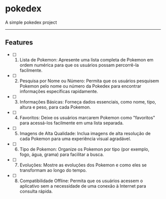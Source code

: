 # pokedex
 A simple pokedex project

 ---

 ## Features

- [ ] 1. Lista de Pokemon: Apresente uma lista completa de Pokemon em ordem numérica para que os usuários possam percorrê-la facilmente.

- [ ] 2. Pesquisa por Nome ou Número: Permita que os usuários pesquisem Pokemon pelo nome ou número da Pokedex para encontrar informações específicas rapidamente.

- [ ] 3. Informações Básicas: Forneça dados essenciais, como nome, tipo, altura e peso, para cada Pokemon.

- [ ]  4. Favoritos: Deixe os usuários marcarem Pokemon como "favoritos" para acessá-los facilmente em uma lista separada.

- [ ]  5. Imagens de Alta Qualidade: Inclua imagens de alta resolução de cada Pokemon para uma experiência visual agradável.

- [ ]  6. Tipo de Pokemon: Organize os Pokemon por tipo (por exemplo, fogo, água, grama) para facilitar a busca.

- [ ] 7. Evoluções: Mostre as evoluções dos Pokemon e como eles se transformam ao longo do tempo.

- [ ] 8. Compatibilidade Offline: Permita que os usuários acessem o aplicativo sem a necessidade de uma conexão à Internet para consulta rápida.

